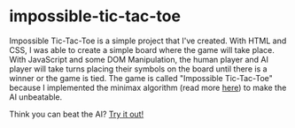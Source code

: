 # impossible-tic-tac-toe

Impossible Tic-Tac-Toe is a simple project that I've created. With HTML and CSS, I was able to create a simple board where the game will take place. With JavaScript and some DOM Manipulation, the human player and AI player will take turns placing their symbols on the board until there is a winner or the game is tied. The game is called "Impossible Tic-Tac-Toe" because I implemented the minimax algorithm (read more [here](https://www.freecodecamp.org/news/how-to-make-your-tic-tac-toe-game-unbeatable-by-using-the-minimax-algorithm-9d690bad4b37/)) to make the AI unbeatable.

Think you can beat the AI? [Try it out!](https://frankgomezdev.github.io/impossible-tic-tac-toe/)
